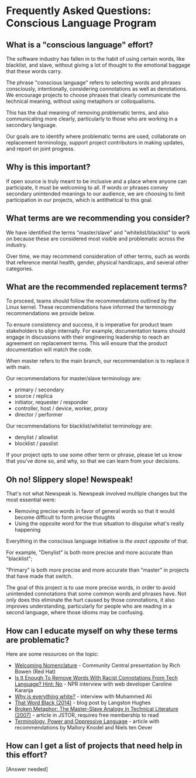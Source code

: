 # Frequently Asked Questions: Conscious Language Program

## What is a "conscious language" effort?

The software industry has fallen in to the habit of using certain
words, like blacklist, and slave, without giving a lot of thought to the
emotional baggage that these words carry.

The phrase "conscious language" refers to selecting words and phrases
consciously, intentionally, considering connotations as well as
denotations. We encourage projects to choose phrases that clearly
communicate the technical meaning, without using metaphors or
colloqualisms.

This has the dual meaning of removing problematic terms, and also
communicating more clearly, particularly to those who are working in a
secondary language.

Our goals are to identify where problematic terms are used, collaborate on replacement terminology, support project contributors in making updates, and report on joint progress.

## Why is this important?

If open source is truly meant to be inclusive and a place where anyone can participate, it must be welcoming to all. If words or phrases convey secondary unintended meanings to our audience, we are choosing to limit participation in our projects, which is antithetical to this goal.

## What terms are we recommending you consider?

We have identified the terms "master/slave" and "whitelist/blacklist" to work on because these are considered most visible and problematic across the industry.

Over time, we may recommend consideration of other terms, such as words that reference mental health, gender, physical handicaps, and several other categories.

## What are the recommended replacement terms?

To proceed, teams should follow the recommendations outlined by the Linux kernel. These recommendations have informed the terminology recommendations we provide below. 

To ensure consistency and success, it is imperative for product team stakeholders to align internally. For example, documentation teams should engage in discussions with their engineering leadership to reach an agreement on replacement terms. This will ensure that the product documentation will match the code.

When master refers to the main branch, our recommendation is to replace it with main.

Our recommendations for master/slave terminology are:

 * primary / secondary
 * source / replica
 * initiator, requester / responder
 * controller, host / device, worker, proxy
 * director / performer

Our recommendations for blacklist/whitelist terminology are:

 * denylist / allowlist
 * blocklist / passlist

If your project opts to use some other term or phrase, please let us know that you’ve done so, and why, so that we can learn from your decisions.

## Oh no! Slippery slope! Newspeak!

That's not what Newspeak is. Newspeak involved multiple changes but the most essential were:

 * Removing precise words in favor of general words so that it would become difficult to form precise thoughts
 * Using the opposite word for the true situation to disguise what's really happening

Everything in the conscious language initiative is *the exact opposite* of that.

For example, "Denylist" is both more precise and more accurate than "blacklist";

"Primary" is both more precise and more accurate than "master" in projects that have made that switch.

The goal of this project is to use more precise words, in order to avoid
unintended connotations that some common words and phrases have. Not
only does this eliminate the hurt caused by those connotations, it also
improves understanding, particularly for people who are reading in a
second language, where those idioms may be confusing.

## How can I educate myself on why these terms are problematic?

Here are some resources on the topic:

 * [Welcoming Nomenclature](https://www.youtube.com/watch?v=hZuFeFuazwo) - Community Central presentation by Rich Bowen (Red Hat)
 * [Is It Enough To Remove Words With Racist Connotations From Tech Language? Hint: No](https://www.npr.org/2020/07/09/889502179/is-it-enough-to-remove-words-with-racist-connotations-from-tech-language-hint-no) - NPR interview with web developer Caroline Karanja
 * [Why is everything white?](https://www.bbc.com/news/av/world-us-canada-52988605/muhammad-ali-why-is-everything-white%20(1971)) - interview with Muhammed Ali
 * [That Word Black (2014)](http://mcwriting11.blogspot.com/2014/06/that-word-black-by-langston-hughes.html) - blog post by Langston Hughes
 * [Broken Metaphor: The Master-Slave Analogy in Technical Literature (2007)](https://www.jstor.org/stable/40061475?seq=1) - article in JSTOR, requires free membership to read
 * [Terminology, Power and Oppressive Language](https://tools.ietf.org/id/draft-knodel-terminology-00.html) - article with recommendations by Mallory Knodel and Niels ten Oever

## How can I get a list of projects that need help in this effort?

[Answer needed]